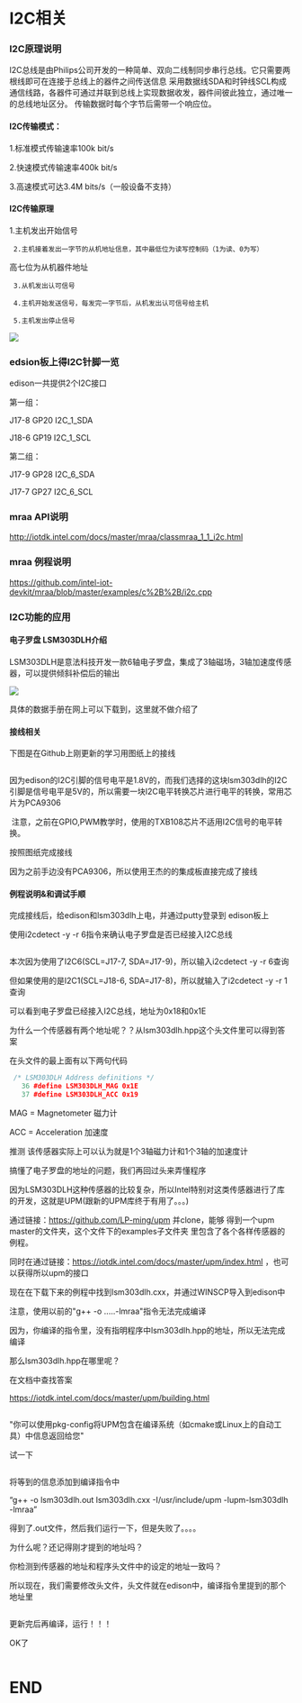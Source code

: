 ﻿# I2C相关

### I2C原理说明
I2C总线是由Philips公司开发的一种简单、双向二线制同步串行总线。它只需要两根线即可在连接于总线上的器件之间传送信息
采用数据线SDA和时钟线SCL构成通信线路，各器件可通过并联到总线上实现数据收发，器件间彼此独立，通过唯一的总线地址区分。
传输数据时每个字节后需带一个响应位。 


#### I2C传输模式：
1.标准模式传输速率100k bit/s

2.快速模式传输速率400k bit/s

3.高速模式可达3.4M bits/s（一般设备不支持）

#### I2C传输原理
1.主机发出开始信号

     2.主机接着发出一字节的从机地址信息，其中最低位为读写控制码（1为读、0为写）

 高七位为从机器件地址

     3.从机发出认可信号

     4.主机开始发送信号，每发完一字节后，从机发出认可信号给主机

     5.主机发出停止信号

![](https://img-blog.csdn.net/20160716200126569?watermark/2/text/aHR0cDovL2Jsb2cuY3Nkbi5uZXQv/font/5a6L5L2T/fontsize/400/fill/I0JBQkFCMA==/dissolve/70/gravity/Center)

### edsion板上得I2C针脚一览

edison一共提供2个I2C接口

第一组：

J17-8 GP20 I2C_1_SDA

J18-6 GP19 I2C_1_SCL

第二组：

J17-9 GP28 I2C_6_SDA

J17-7 GP27 I2C_6_SCL

### mraa API说明

http://iotdk.intel.com/docs/master/mraa/classmraa_1_1_i2c.html

### mraa 例程说明

https://github.com/intel-iot-devkit/mraa/blob/master/examples/c%2B%2B/i2c.cpp

### I2C功能的应用

#### 电子罗盘 LSM303DLH介绍
LSM303DLH是意法科技开发一款6轴电子罗盘，集成了3轴磁场，3轴加速度传感器，可以提供倾斜补偿后的输出

![](https://timgsa.baidu.com/timg?image&quality=80&size=b9999_10000&sec=1529937869&di=c9ffa023756107962a2053cbbe47d637&imgtype=jpg&er=1&src=http%3A%2F%2Fimg.alicdn.com%2Fimgextra%2Fi1%2FTB1orfcNFXXXXXjXXXXXXXXXXXX_%21%210-item_pic.jpg_310x310.jpg)

具体的数据手册在网上可以下载到，这里就不做介绍了

#### 接线相关
下图是在Github上刚更新的学习用图纸上的接线
![]()

![]()

因为edison的I2C引脚的信号电平是1.8V的，而我们选择的这块lsm303dlh的I2C引脚是信号电平是5V的，所以需要一块I2C电平转换芯片进行电平的转换，常用芯片为PCA9306

![]()
注意，之前在GPIO,PWM教学时，使用的TXB108芯片不适用I2C信号的电平转换。

按照图纸完成接线
![]()

因为之前手边没有PCA9306，所以使用王杰的的集成板直接完成了接线

#### 例程说明&和调试手顺

完成接线后，给edison和lsm303dlh上电，并通过putty登录到
edison板上

使用i2cdetect -y -r 6指令来确认电子罗盘是否已经接入I2C总线

![]()

本次因为使用了I2C6(SCL=J17-7, SDA=J17-9)，所以输入i2cdetect -y -r 6查询

但如果使用的是I2C1(SCL=J18-6, SDA=J17-8)，所以就输入了i2cdetect -y -r 1查询

可以看到电子罗盘已经接入I2C总线，地址为0x18和0x1E

为什么一个传感器有两个地址呢？？从lsm303dlh.hpp这个头文件里可以得到答案

在头文件的最上面有以下两句代码
``` C++
 /* LSM303DLH Address definitions */
   36 #define LSM303DLH_MAG 0x1E
   37 #define LSM303DLH_ACC 0x19
```
MAG = Magnetometer 磁力计

ACC = Acceleration 加速度

推测 该传感器实际上可以认为就是1个3轴磁力计和1个3轴的加速度计

搞懂了电子罗盘的地址的问题，我们再回过头来弄懂程序

因为LSM303DLH这种传感器的比较复杂，所以Intel特别对这类传感器进行了库的开发，这就是UPM(跟新的UPM库终于有用了。。。)

通过链接：https://github.com/LP-ming/upm 并clone，能够
得到一个upm master的文件夹，这个文件下的examples子文件夹
里包含了各个各样传感器的例程。

同时在通过链接：https://iotdk.intel.com/docs/master/upm/index.html ，也可以获得所以upm的接口

现在在下载下来的例程中找到lsm303dlh.cxx，并通过WINSCP导入到edison中

注意，使用以前的"g++ -o .....-lmraa"指令无法完成编译
![]()

因为，你编译的指令里，没有指明程序中lsm303dlh.hpp的地址，所以无法完成编译

那么lsm303dlh.hpp在哪里呢？

在文档中查找答案

https://iotdk.intel.com/docs/master/upm/building.html

![]()

"你可以使用pkg-config将UPM包含在编译系统（如cmake或Linux上的自动工具）中信息返回给您"

试一下

![]()

将等到的信息添加到编译指令中

“g++ -o lsm303dlh.out lsm303dlh.cxx -I/usr/include/upm -lupm-lsm303dlh -lmraa”

得到了.out文件，然后我们运行一下，但是失败了。。。。

为什么呢？还记得刚才提到的地址吗？

你检测到传感器的地址和程序头文件中的设定的地址一致吗？

所以现在，我们需要修改头文件，头文件就在edison中，编译指令里提到的那个地址里

![]()

更新完后再编译，运行！！！

OK了

![]()


# END

